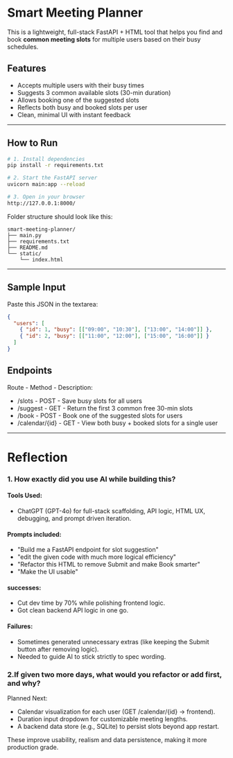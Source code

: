 
# Smart Meeting Planner

This is a lightweight, full-stack FastAPI + HTML tool that helps you find and book **common meeting slots** for multiple users based on their busy schedules.

##  Features

-  Accepts multiple users with their busy times
-  Suggests 3 common available slots (30-min duration)
-  Allows booking one of the suggested slots
-  Reflects both busy and booked slots per user
-  Clean, minimal UI with instant feedback

---
##  How to Run

```bash
# 1. Install dependencies
pip install -r requirements.txt

# 2. Start the FastAPI server
uvicorn main:app --reload

# 3. Open in your browser
http://127.0.0.1:8000/
```

Folder structure should look like this:

```
smart-meeting-planner/
├── main.py
├── requirements.txt
├── README.md
└── static/
    └── index.html
```
---

## Sample Input

Paste this JSON in the textarea:

```json
{
  "users": [
    { "id": 1, "busy": [["09:00", "10:30"], ["13:00", "14:00"]] },
    { "id": 2, "busy": [["11:00", "12:00"], ["15:00", "16:00"]] }
  ]
}

```
## Endpoints

Route -	Method - Description: 
- /slots - POST  -	Save busy slots for all users
- /suggest	- GET -	Return the first 3 common free 30-min slots
- /book	- POST -	Book one of the suggested slots for users
- /calendar/{id} - GET -	View both busy + booked slots for a single user

---
# Reflection

### 1. How exactly did you use AI while building this?
#### Tools Used:
- ChatGPT (GPT-4o) for full-stack scaffolding, API logic, HTML UX, debugging, and prompt driven iteration.
#### Prompts included:
- "Build me a FastAPI endpoint for slot suggestion"
- "edit the given code with much more logical efficiency"
- "Refactor this HTML to remove Submit and make Book smarter"
- "Make the UI  usable"
#### successes:
- Cut dev time by 70% while polishing frontend logic.
- Got clean backend API logic in one go.
#### Failures:
- Sometimes generated unnecessary extras (like keeping the Submit button after removing logic).
- Needed to guide AI to stick strictly to spec wording.


### 2.If given two more days, what would you refactor or add first, and why?
Planned Next:
- Calendar visualization for each user (GET /calendar/{id} → frontend).
- Duration input dropdown for customizable meeting lengths.
- A backend data store (e.g., SQLite) to persist slots beyond app restart.

These improve usability, realism and data persistence, making it more production grade.

